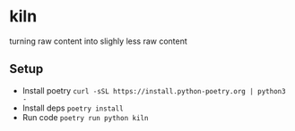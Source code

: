 # kiln
turning raw content into slighly less raw content

## Setup
* Install poetry
`curl -sSL https://install.python-poetry.org | python3 -`
* Install deps
`poetry install`
* Run code
`poetry run python kiln`
